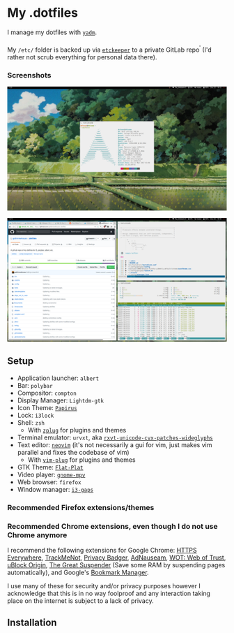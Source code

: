 # My .dotfiles

I manage my dotfiles with [`yadm`](https://github.com/TheLocehiliosan/yadm).

My `/etc/` folder is backed up via [`etckeeper`](https://wiki.archlinux.org/index.php/etckeeper) to a private GitLab repo<sup><sup><sup><a href="https://gitlab.com/gatlinnewhouse/etc_backup/tree/master">.</a></sup></sup></sup> (I'd rather not scrub everything for personal data there).

### Screenshots

![](Pictures/screenshot.png)

![](Pictures/busyscreenshot.png)

## Setup

* Application launcher: `albert`
* Bar: `polybar`
* Compositor: `compton`
* Display Manager: `Lightdm-gtk`
* Icon Theme: [`Papirus`](https://github.com/PapirusDevelopmentTeam/papirus-icon-theme)
* Lock: `i3lock`
* Shell: `zsh` 
  * With [`zplug`](https://github.com/zplug/zplug) for plugins and themes
* Terminal emulator: `urvxt`, aka [`rxvt-unicode-cvx-patches-wideglyphs`](https://aur.archlinux.org/packages/rxvt-unicode-cvs-patched-wideglyphs/)
* Text editor: [`neovim`](https://github.com/neovim/neovim) (it's not necessarily a gui for vim, just makes vim parallel and fixes the codebase of vim) 
  * With [`vim-plug`](https://github.com/junegunn/vim-plug) for plugins and themes
* GTK Theme: [`Flat-Plat`](https://github.com/nana-4/Flat-Plat)
* Video player: [`gnome-mpv`](https://github.com/gnome-mpv/gnome-mpv)
* Web browser: `firefox`
* Window manager: [`i3-gaps`](https://github.com/Airblader/i3)

### Recommended Firefox extensions/themes



### Recommended Chrome extensions, even though I do not use Chrome anymore
I recommend the following extensions for Google Chrome: [HTTPS Everywhere](https://chrome.google.com/webstore/detail/https-everywhere/gcbommkclmclpchllfjekcdonpmejbdp?hl=en), [TrackMeNot](https://chrome.google.com/webstore/detail/trackmenot/cgllkjmdafllcidaehjejjhpfkmanmka?hl=en), [Privacy Badger](https://chrome.google.com/webstore/detail/privacy-badger/pkehgijcmpdhfbdbbnkijodmdjhbjlgp?hl=en-US), [AdNauseam](https://adnauseam.io/), [WOT: Web of Trust](https://chrome.google.com/webstore/detail/wot-web-of-trust-website/bhmmomiinigofkjcapegjjndpbikblnp?hl=en), [uBlock Origin](https://chrome.google.com/webstore/detail/ublock-origin/cjpalhdlnbpafiamejdnhcphjbkeiagm?hl=en), [The Great Suspender](https://chrome.google.com/webstore/detail/the-great-suspender/klbibkeccnjlkjkiokjodocebajanakg?hl=en) (Save some RAM by suspending pages automatically), and Google's [Bookmark Manager](https://chrome.google.com/webstore/detail/bookmark-manager/gmlllbghnfkpflemihljekbapjopfjik?hl=en).

I use many of these for security and/or privacy purposes however I acknowledge that this is in no way foolproof and any interaction taking place on the internet is subject to a lack of privacy.

## Installation

